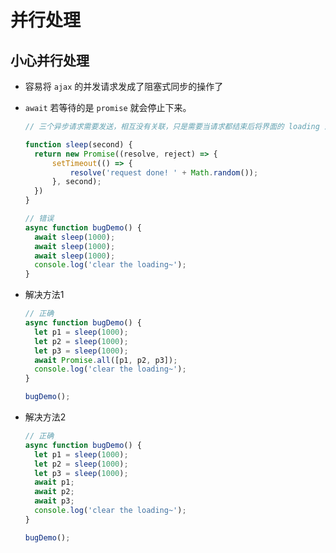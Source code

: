 # 并行处理

## 小心并行处理

*   容易将 `ajax` 的并发请求发成了阻塞式同步的操作了

*   `await` 若等待的是 `promise` 就会停止下来。

    ```javascript
    // 三个异步请求需要发送，相互没有关联，只是需要当请求都结束后将界面的 loading 清除掉即可。

    function sleep(second) {
      return new Promise((resolve, reject) => {
          setTimeout(() => {
              resolve('request done! ' + Math.random());
          }, second);
      })
    }

    // 错误
    async function bugDemo() {
      await sleep(1000);
      await sleep(1000);
      await sleep(1000);
      console.log('clear the loading~');
    }
    ```

*   解决方法1

    ```javascript
    // 正确
    async function bugDemo() {
      let p1 = sleep(1000);
      let p2 = sleep(1000);
      let p3 = sleep(1000);
      await Promise.all([p1, p2, p3]);
      console.log('clear the loading~');
    }

    bugDemo();
    ```

*   解决方法2

    ```javascript
    // 正确
    async function bugDemo() {
      let p1 = sleep(1000);
      let p2 = sleep(1000);
      let p3 = sleep(1000);
      await p1;
      await p2;
      await p3;
      console.log('clear the loading~');
    }

    bugDemo();
    ```

